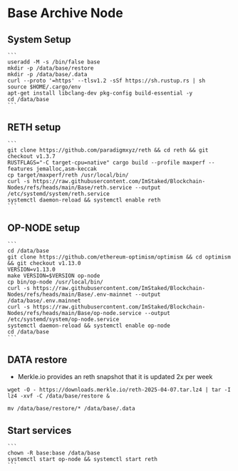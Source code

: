 # Base Archive Node

  ## System Setup
    ```
    useradd -M -s /bin/false base
    mkdir -p /data/base/restore
    mkdir -p /data/base/.data
    curl --proto '=https' --tlsv1.2 -sSf https://sh.rustup.rs | sh
    source $HOME/.cargo/env
    apt-get install libclang-dev pkg-config build-essential -y
    cd /data/base
    ```

  ## RETH setup
    ```
    git clone https://github.com/paradigmxyz/reth && cd reth && git checkout v1.3.7
    RUSTFLAGS="-C target-cpu=native" cargo build --profile maxperf --features jemalloc,asm-keccak
    cp target/maxperf/reth /usr/local/bin/
    curl -s https://raw.githubusercontent.com/ImStaked/Blockchain-Nodes/refs/heads/main/Base/reth.service --output /etc/systemd/system/reth.service
    systemctl daemon-reload && systemctl enable reth
    ```

  ## OP-NODE setup
    ```
    cd /data/base
    git clone https://github.com/ethereum-optimism/optimism && cd optimism && git checkout v1.13.0
    VERSION=v1.13.0
    make VERSION=$VERSION op-node
    cp bin/op-node /usr/local/bin/
    curl -s https://raw.githubusercontent.com/ImStaked/Blockchain-Nodes/refs/heads/main/Base/.env-mainnet --output /data/base/.env.mainnet
    curl -s https://raw.githubusercontent.com/ImStaked/Blockchain-Nodes/refs/heads/main/Base/op-node.service --output /etc/systemd/system/op-node.service
    systemctl daemon-reload && systemctl enable op-node
    cd /data/base
    ```

  ## DATA restore
  - Merkle.io provides an reth snapshot that it is updated 2x per week
  ```
  wget -O - https://downloads.merkle.io/reth-2025-04-07.tar.lz4 | tar -I lz4 -xvf -C /data/base/restore &
  ```
  ```
  mv /data/base/restore/* /data/base/.data
  ```
    
  ## Start services
    ```
    chown -R base:base /data/base
    systemctl start op-node && systemctl start reth
    ```
